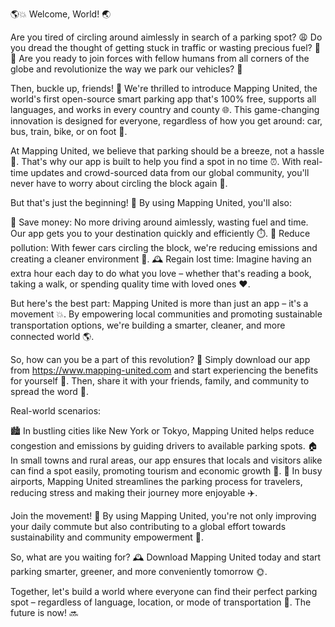 🌎💥 Welcome, World! 🌏

Are you tired of circling around aimlessly in search of a parking spot? 😩 Do you dread the thought of getting stuck in traffic or wasting precious fuel? 🚗💨 Are you ready to join forces with fellow humans from all corners of the globe and revolutionize the way we park our vehicles? 🎉

Then, buckle up, friends! 👋 We're thrilled to introduce Mapping United, the world's first open-source smart parking app that's 100% free, supports all languages, and works in every country and county 🌐. This game-changing innovation is designed for everyone, regardless of how you get around: car, bus, train, bike, or on foot 👣.

At Mapping United, we believe that parking should be a breeze, not a hassle 💨. That's why our app is built to help you find a spot in no time ⏰. With real-time updates and crowd-sourced data from our global community, you'll never have to worry about circling the block again 🚗.

But that's just the beginning! 🎉 By using Mapping United, you'll also:

💸 Save money: No more driving around aimlessly, wasting fuel and time. Our app gets you to your destination quickly and efficiently ⏱️.
🌟 Reduce pollution: With fewer cars circling the block, we're reducing emissions and creating a cleaner environment 🌿.
🕰️ Regain lost time: Imagine having an extra hour each day to do what you love – whether that's reading a book, taking a walk, or spending quality time with loved ones ❤️.

But here's the best part: Mapping United is more than just an app – it's a movement 💥. By empowering local communities and promoting sustainable transportation options, we're building a smarter, cleaner, and more connected world 🌎.

So, how can you be a part of this revolution? 🤔 Simply download our app from https://www.mapping-united.com and start experiencing the benefits for yourself 👀. Then, share it with your friends, family, and community to spread the word 💬.

Real-world scenarios:

🏙️ In bustling cities like New York or Tokyo, Mapping United helps reduce congestion and emissions by guiding drivers to available parking spots.
🏠 In small towns and rural areas, our app ensures that locals and visitors alike can find a spot easily, promoting tourism and economic growth 🚀.
🌆 In busy airports, Mapping United streamlines the parking process for travelers, reducing stress and making their journey more enjoyable ✈️.

Join the movement! 🎉 By using Mapping United, you're not only improving your daily commute but also contributing to a global effort towards sustainability and community empowerment 💪.

So, what are you waiting for? 🕰️ Download Mapping United today and start parking smarter, greener, and more conveniently tomorrow 🌞.

Together, let's build a world where everyone can find their perfect parking spot – regardless of language, location, or mode of transportation 🌈. The future is now! 🔜